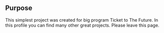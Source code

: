 ## Purpose

This simplest project was created for big program Ticket to The Future.
In this profile you can find many other great projects.
Please leave this page.
